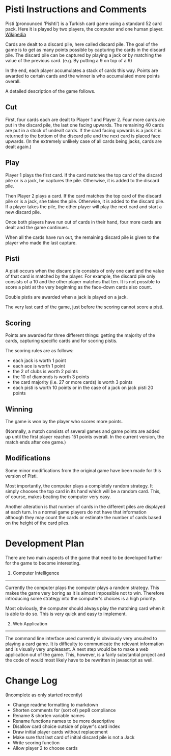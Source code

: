 Pisti Instructions and Comments
===================

Pisti (pronounced 'Pishti') is a Turkish card game using a standard 52 card pack.
Here it is played by two players, the computer and one human player.
[Wikipedia](http://en.wikipedia.org/wiki/Bastra)

Cards are dealt to a discard pile, here called discard pile. The goal of the game
is to get as many points possible by capturing the cards in the discard pile.
The discard pile can be captured by playing a jack or by matching the value of the previous card.
(e.g. By putting a 9 on top of a 9)

In the end, each player accumulates a stack of cards this way. Points are awarded to certain cards
and the winner is who accumulated more points overall.

A detailed description of the game follows. 

Cut 
--------------------

First, four cards each are dealt to Player 1 and Player 2. Four more cards are put in the discard pile,
the last one facing upwards. The remaining 40 cards are put in a stock of undealt cards. If the card facing
upwards is a jack it is returned to the bottom of the discard pile and the next card is placed face upwards.
(In the extremely unlikely case of all cards being jacks, cards are dealt again.)

Play
--------------------
Player 1 plays the first card. If the card matches the top card of the discard pile or is a jack,
he captures the pile. Otherwise, it is added to the discard pile.

Then Player 2 plays a card. If the card matches the top card of the discard pile or is a jack, she takes the pile.
Otherwise, it is added to the discard pile. If a player takes the pile, the other player will play the next card
and start a new discard pile.

Once both players have run out of cards in their hand, four more cards are dealt and the game continues. 

When all the cards have run out, the remaining discard pile is given to the player who made the last capture. 

Pisti
--------------------
A pisti occurs when the discard pile consists of only one card and the value of that card is matched by the player.
For example, the discard pile only consists of a 10 and the other player matches that ten. It is not possible
to score a pisti at the very beginning as the face-down cards also count.

Double pistis are awarded when a jack is played on a jack.

The very last card of the game, just before the scoring cannot score a pisti. 

Scoring
--------------------
Points are awarded for three different things: getting the majority of the cards, capturing specific cards
and for scoring pistis.

The scoring rules are as follows:
- each jack is worth 1 point
- each ace is worth 1 point
- the 2 of clubs is worth 2 points
- the 10 of diamonds is worth 3 points
- the card majority (i.e. 27 or more cards) is worth 3 points
- each pisti is worth 10 points or in the case of a jack on jack pisti 20 points

Winning
--------------------
The game is won by the player who scores more points.

(Normally, a match consists of several games and game points are added up until the first player reaches
151 points overall. In the current version, the match ends after one game.)

Modifications
--------------------
Some minor modifications from the original game have been made for this version of Pisti.

Most importantly, the computer plays a completely random strategy. It simply chooses the top card in its hand
which will be a random card. This, of course, makes beating the computer very easy.

Another alteration is that number of cards in the different piles are displayed at each turn. In a normal game
players do not have that information although they may count the cards or estimate the number of cards based on
the height of the card piles.

Development Plan
===================
There are two main aspects of the game that need to be developed further for the game to become interesting.

1. Computer Intelligence
--------------------
Currently the computer plays the computer plays a random strategy. This makes the game very boring as it is
almost impossible not to win. Therefore introducing some strategy into the computer's choices is a high
priority.

Most obviously, the computer should always play the matching card when it is able to do so. This is very quick
and easy to implement.

2. Web Application
--------------------
The command line interface used currently is obviously very unsuited to playing a card game. It is difficulty
to communicate the relevant information and is visually very unpleasant. A next step would be to make a web
application out of the game. This, however, is a fairly substantial project and the code of would most likely
have to be rewritten in javascript as well.


Change Log
===================
(Incomplete as only started recently)

* Change readme formatting to markdown
* Shorten comments for (sort of) pep8 compliance
* Rename & shorten variable names
* Rename functions names to be more descriptive
* Disallow card choice outside of player's card index
* Draw initial player cards without replacement
* Make sure that last card of initial discard pile is not a Jack
* Write scoring function
* Allow player 2 to choose cards
